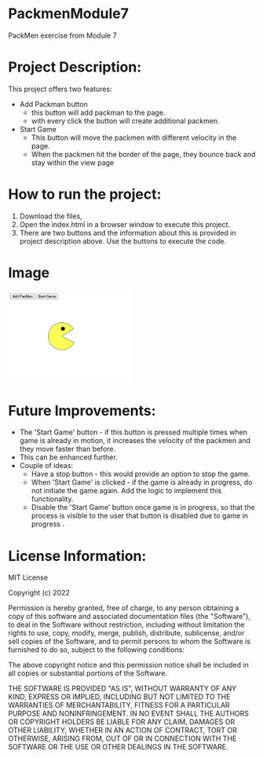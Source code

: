 # PackmenModule7
PackMen exercise from Module 7

# Project Description: 
This project offers two features: 
- Add Packman button 
  - this button will add packman to the page.
  - with every click the button will create additional packmen. 
- Start Game 
  - This button will move the packmen with different velocity in the page. 
  - When the packmen hit the border of the page, they bounce back and stay within the view page 

# How to run the project:
1. Download the files, 
2. Open the index.html in a browser window to execute this project. 
3. There are two buttons and the information about this is provided in project description above. Use the buttons to execute the code. 

# Image
<img src="images/pacman.png" width="50%" alt="PacMan Project"/>

# Future Improvements:
- The 'Start Game' button - if this button is pressed multiple times when game is already in motion, it increases the velocity of the packmen
  and they move faster than before.
- This can be enhanced further.
- Couple of ideas: 
  - Have a stop button - this would provide an option to stop the game. 
  - When 'Start Game' is clicked - if the game is already in progress, do not initiate the game again. Add the logic to implement this functionality.
  - Disable the 'Start Game' button once game is in progress, so that the process is visible to the user that button is disabled due to game in progress . 
  

# License Information: 
MIT License

Copyright (c) 2022

Permission is hereby granted, free of charge, to any person obtaining a copy
of this software and associated documentation files (the "Software"), to deal
in the Software without restriction, including without limitation the rights
to use, copy, modify, merge, publish, distribute, sublicense, and/or sell
copies of the Software, and to permit persons to whom the Software is
furnished to do so, subject to the following conditions:

The above copyright notice and this permission notice shall be included in all
copies or substantial portions of the Software.

THE SOFTWARE IS PROVIDED "AS IS", WITHOUT WARRANTY OF ANY KIND, EXPRESS OR
IMPLIED, INCLUDING BUT NOT LIMITED TO THE WARRANTIES OF MERCHANTABILITY,
FITNESS FOR A PARTICULAR PURPOSE AND NONINFRINGEMENT. IN NO EVENT SHALL THE
AUTHORS OR COPYRIGHT HOLDERS BE LIABLE FOR ANY CLAIM, DAMAGES OR OTHER
LIABILITY, WHETHER IN AN ACTION OF CONTRACT, TORT OR OTHERWISE, ARISING FROM,
OUT OF OR IN CONNECTION WITH THE SOFTWARE OR THE USE OR OTHER DEALINGS IN THE
SOFTWARE.
